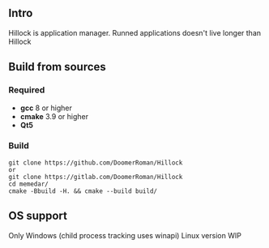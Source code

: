## Intro
Hillock is application manager. Runned applications doesn't live longer than Hillock

## Build from sources

### Required
- **gcc** 8 or higher
- **cmake** 3.9 or higher
- **Qt5**

### Build
    git clone https://github.com/DoomerRoman/Hillock
	or 
    git clone https://gitlab.com/DoomerRoman/Hillock
    cd memedar/
	cmake -Bbuild -H. && cmake --build build/
	
## OS support
Only Windows (child process tracking uses winapi)
Linux version WIP
